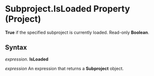 
# Subproject.IsLoaded Property (Project)

 **True** if the specified subproject is currently loaded. Read-only **Boolean**.


## Syntax

 _expression_. **IsLoaded**

 _expression_ An expression that returns a **Subproject** object.

